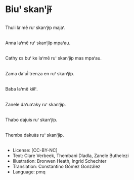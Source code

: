 # Biuꞌ skanꞌjɨ̃

##
Thuli laꞌmẽ ruꞌ skanꞌjɨ̃p majaꞌ.

##
Anna laꞌmẽ ruꞌ skanꞌjɨ̃p mpaꞌau.

##
Cathy ɛs buꞌ ke laꞌmẽ ruꞌ skanꞌjɨ̃p mas mpaꞌau.

##
Zama daꞌuĩ̀ trenza en ruꞌ skanꞌjɨ̃p.

##
Baba laꞌmẽ kiɨ̀lꞌ.

##
Zanele daꞌuaꞌaky ruꞌ skanꞌjɨ̃p.

##
Thabo dajuɨs ruꞌ skanꞌjɨ̃p.

##
Themba dakuàs ruꞌ skanꞌjɨ̃p.

##
* License: [CC-BY-NC]
* Text: Clare Verbeek, Thembani Dladla, Zanele Buthelezi
* Illustration: Bronwen Heath, Ingrid Schechter
* Translation: Constantino Gómez González
* Language: pmq
